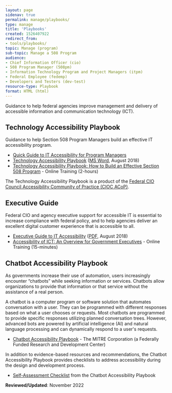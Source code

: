 ```yaml
---
layout: page
sidenav: true
permalink: manage/playbooks/
type: manage
title: 'Playbooks'
created: 1526407922
redirect_from:
- tools/playbooks/
topic: Manage (program)
sub-topic: Manage a 508 Program
audience:
- Chief Information Officer (cio)
- 508 Program Manager (508pm)
- Information Technology Program and Project Managers (itpm)
- Federal Employee (fedemp)
- Developers and Testers (dev-test)
resource-type: Playbook
format: HTML (html)
---
```


Guidance to help federal agencies improve management and delivery of accessible information and communication technology (ICT).

## Technology Accessibility Playbook
Guidance to help Section 508 Program Managers build an effective IT accessibility program.

  * [Quick Guide to IT Accessibility for Program Managers][4]
  * [Technology Accessibility Playbook][5] (<a href="https://assets.section508.gov/files/Technology-Accessibility-Playbook-2018-Update.docx" target="_blank">MS Word</a>, August 2018)
  * [Technology Accessibility Playbook: How to Build an Effective Section 508 Program][7] - Online Training (2-hours) 

The Technology Accessibility Playbook is a product of the [Federal CIO Council Accessibility Community of Practice (CIOC ACoP)][8].

## Executive Guide
Federal CIO and agency executive support for accessible IT is essential to increase compliance with federal policy, and to help agencies deliver an excellent digital customer experience that is accessible to all. 

  * [Executive Guide to IT Accessibility][1] (<a href="https://assets.section508.gov/files/Executive%20Guide%20to%20Federal%20IT%20Accessibility.pdf#overlay-context=tools/playbooks" target="_blank">PDF</a>, August 2018)
  * [Accessibility of ICT: An Overview for Government Executives][3] - Online Training (15-minutes)

## Chatbot Accessibility Playbook
As governments increase their use of automation, users increasingly encounter “chatbots” while seeking information or services. Chatbots allow organizations to provide that information or that service without the assistance of a real person. 

A chatbot is a computer program or software solution that automates conversation with a user. They can be programmed with different responses based on what a user chooses or requests. Most chatbots are programmed to provide specific responses utilizing planned conversation trees. However, advanced bots are powered by artificial intelligence (AI) and natural language processing and can dynamically respond to a user's requests.

  * [Chatbot Accessibility Playbook](https://mitre.github.io/chatbot-accessibility-playbook/index.html) - The MITRE Corporation (a Federally Funded Research and Development Center)

In addition to evidence-based resources and recommendations, the Chatbot Accessibility Playbook provides checklists to address accessibility during the design and development process.
  * [Self-Assessment Checklist](https://mitre.github.io/chatbot-accessibility-playbook/docs/A_2.html) from the Chatbot Accessibility Playbook

**Reviewed/Updated**: November 2022

 [1]: {{site.baseurl}}/manage/playbooks/exec-guide-accessibility
 [2]: https://assets.section508.gov/files/Executive%20Guide%20to%20Federal%20IT%20Accessibility.pdf#overlay-context=tools/playbooks
 [3]: https://training.section508.gov/508-training/courses/exec-overview/index.html
 [4]: {{site.baseurl}}/manage/playbooks/accessibility-playbook-quick-guide
 [5]: {{site.baseurl}}/manage/playbooks/technology-accessibility-playbook-intro
 [6]: https://assets.section508.gov/files/Technology-Accessibility-Playbook-2018-Update.docx
 [7]: https://training.section508.gov/508-training/courses/playbook/index.html
 [8]: https://www.cio.gov/about/members-and-leadership/accessibility-cop/